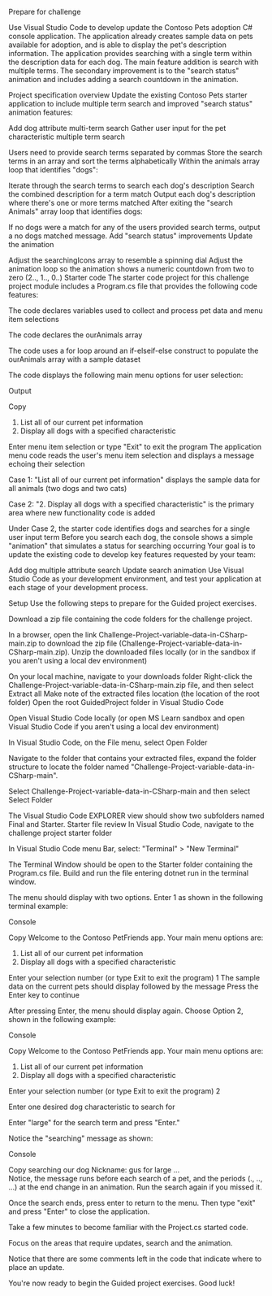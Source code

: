 Prepare for challenge

Use Visual Studio Code to develop update the Contoso Pets adoption C# console application. The application already creates sample data on pets available for adoption, and is able to display the pet's description information. The application provides searching with a single term within the description data for each dog. The main feature addition is search with multiple terms. The secondary improvement is to the "search status" animation and includes adding a search countdown in the animation.

Project specification overview
Update the existing Contoso Pets starter application to include multiple term search and improved "search status" animation features:

Add dog attribute multi-term search
Gather user input for the pet characteristic multiple term search

Users need to provide search terms separated by commas
Store the search terms in an array and sort the terms alphabetically
Within the animals array loop that identifies "dogs":

Iterate through the search terms to search each dog's description
Search the combined description for a term match
Output each dog's description where there's one or more terms matched
After exiting the "search Animals" array loop that identifies dogs:

If no dogs were a match for any of the users provided search terms, output a no dogs matched message.
Add "search status" improvements
Update the animation

Adjust the searchingIcons array to resemble a spinning dial
Adjust the animation loop so the animation shows a numeric countdown from two to zero (2.., 1.., 0..)
Starter code
The starter code project for this challenge project module includes a Program.cs file that provides the following code features:

The code declares variables used to collect and process pet data and menu item selections

The code declares the ourAnimals array

The code uses a for loop around an if-elseif-else construct to populate the ourAnimals array with a sample dataset

The code displays the following main menu options for user selection:

Output

Copy
1. List all of our current pet information
2. Display all dogs with a specified characteristic

Enter menu item selection or type "Exit" to exit the program
The application menu code reads the user's menu item selection and displays a message echoing their selection

Case 1: "List all of our current pet information" displays the sample data for all animals (two dogs and two cats)

Case 2: "2. Display all dogs with a specified characteristic" is the primary area where new functionality code is added

Under Case 2, the starter code identifies dogs and searches for a single user input term
Before you search each dog, the console shows a simple "animation" that simulates a status for searching occurring
Your goal is to update the existing code to develop key features requested by your team:

Add dog multiple attribute search
Update search animation
Use Visual Studio Code as your development environment, and test your application at each stage of your development process.

Setup
Use the following steps to prepare for the Guided project exercises.

Download a zip file containing the code folders for the challenge project.

In a browser, open the link Challenge-Project-variable-data-in-CSharp-main.zip to download the zip file (Challenge-Project-variable-data-in-CSharp-main.zip).
Unzip the downloaded files locally (or in the sandbox if you aren't using a local dev environment)

On your local machine, navigate to your downloads folder
Right-click the Challenge-Project-variable-data-in-CSharp-main.zip file, and then select Extract all
Make note of the extracted files location (the location of the root folder)
Open the root GuidedProject folder in Visual Studio Code

Open Visual Studio Code locally (or open MS Learn sandbox and open Visual Studio Code if you aren't using a local dev environment)

In Visual Studio Code, on the File menu, select Open Folder

Navigate to the folder that contains your extracted files, expand the folder structure to locate the folder named "Challenge-Project-variable-data-in-CSharp-main".

Select Challenge-Project-variable-data-in-CSharp-main and then select Select Folder

The Visual Studio Code EXPLORER view should show two subfolders named Final and Starter.
Starter file review
In Visual Studio Code, navigate to the challenge project starter folder

In Visual Studio Code menu Bar, select: "Terminal" > "New Terminal"

The Terminal Window should be open to the Starter folder containing the Program.cs file. Build and run the file entering dotnet run in the terminal window.

The menu should display with two options. Enter 1 as shown in the following terminal example:

Console

Copy
Welcome to the Contoso PetFriends app. Your main menu options are:
  1. List all of our current pet information
  2. Display all dogs with a specified characteristic

Enter your selection number (or type Exit to exit the program)
1
The sample data on the current pets should display followed by the message Press the Enter key to continue

After pressing Enter, the menu should display again. Choose Option 2, shown in the following example:

Console

Copy
Welcome to the Contoso PetFriends app. Your main menu options are:
 1. List all of our current pet information
 2. Display all dogs with a specified characteristic

Enter your selection number (or type Exit to exit the program)
2

Enter one desired dog characteristic to search for

Enter "large" for the search term and press "Enter."

Notice the "searching" message as shown:

Console

Copy
searching our dog Nickname: gus for large ...     
Notice, the message runs before each search of a pet, and the periods (., .., ...) at the end change in an animation. Run the search again if you missed it.

Once the search ends, press enter to return to the menu. Then type "exit" and press "Enter" to close the application.

Take a few minutes to become familiar with the Project.cs started code.

Focus on the areas that require updates, search and the animation.

Notice that there are some comments left in the code that indicate where to place an update.

You're now ready to begin the Guided project exercises. Good luck!
